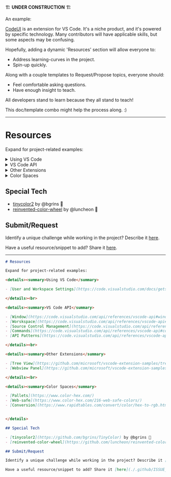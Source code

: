 🏗 **UNDER CONSTRUCTION** 🏗


An example:

[CodeUI](github.com/ryanraposo/codeui) is an extension for VS Code. It's a niche product, and it's powered by specific technology. Many contributors will have applicable skills, but some aspects may be confusing. 

Hopefully, adding a dynamic 'Resources' section will allow everyone to:
- Address learning-curves in the project.
- Spin-up quickly.

Along with a couple templates to Request/Propose topics, everyone should:
- Feel comfortable asking questions.
- Have enough insight to teach.

All developers stand to learn because they all stand to teach!

This doc/template combo might help the process along. :)

---

# Resources

Expand for project-related examples:

<details><summary>Using VS Code</summary>

- [User and Workspace Settings](https://code.visualstudio.com/docs/getstarted/settings)

</details>

<details><summary>VS Code API</summary>

- [Window](https://code.visualstudio.com/api/references/vscode-api#window)
- [Worskspace](https://code.visualstudio.com/api/references/vscode-api#workspace)
- [Source Control Management](https://code.visualstudio.com/api/references/vscode-api#scm)
- [Commands](https://code.visualstudio.com/api/references/vscode-api#commands)
- [API Patterns](https://code.visualstudio.com/api/references/vscode-api#api-patterns)

</details>

<details><summary>Other Extensions</summary>

- [Tree View](https://github.com/microsoft/vscode-extension-samples/tree/master/webview-view-sample)
- [Webview Panel](https://github.com/microsoft/vscode-extension-samples/tree/master/webview-view-sample)

</details>

<details><summary>Color Spaces</summary>

- [Pallets](https://www.color-hex.com/)
- [Web-safe](https://www.color-hex.com/216-web-safe-colors/)
- [Conversion](https://www.rapidtables.com/convert/color/hex-to-rgb.html)


</details>

## Special Tech

- [tinycolor2](https://github.com/bgrins/TinyColor) by @bgrins 🙏
- [reinvented-color-wheel](https://github.com/luncheon/reinvented-color-wheel) by @luncheon 🙏

## Submit/Request

Identify a unique challenge while working in the project? Describe it [here](./.github/ISSUE_TEMPLATE/request--resources-.md).

Have a useful resource/snippet to add? Share it [here](./.github/ISSUE_TEMPLATE/propose--resources-.md).

---

```markdown
# Resources

Expand for project-related examples:

<details><summary>Using VS Code</summary>

- [User and Workspace Settings](https://code.visualstudio.com/docs/getstarted/settings)

</details><br>

<details><summary>VS Code API</summary>

- [Window](https://code.visualstudio.com/api/references/vscode-api#window)
- [Worskspace](https://code.visualstudio.com/api/references/vscode-api#workspace)
- [Source Control Management](https://code.visualstudio.com/api/references/vscode-api#scm)
- [Commands](https://code.visualstudio.com/api/references/vscode-api#commands)
- [API Patterns](https://code.visualstudio.com/api/references/vscode-api#api-patterns)

</details><br>

<details><summary>Other Extensions</summary>

- [Tree View](https://github.com/microsoft/vscode-extension-samples/tree/master/webview-view-sample)
- [Webview Panel](https://github.com/microsoft/vscode-extension-samples/tree/master/webview-view-sample)

</details><br>

<details><summary>Color Spaces</summary>

- [Pallets](https://www.color-hex.com/)
- [Web-safe](https://www.color-hex.com/216-web-safe-colors/)
- [Conversion](https://www.rapidtables.com/convert/color/hex-to-rgb.html)


</details>

## Special Tech

- [tinycolor2](https://github.com/bgrins/TinyColor) by @bgrins 🙏
- [reinvented-color-wheel](https://github.com/luncheon/reinvented-color-wheel) by @luncheon 🙏

## Submit/Request

Identify a unique challenge while working in the project? Describe it [here](./.github/ISSUE_TEMPLATE/request--resources-.md).

Have a useful resource/snippet to add? Share it [here](./.github/ISSUE_TEMPLATE/propose--resources-.md).
```

